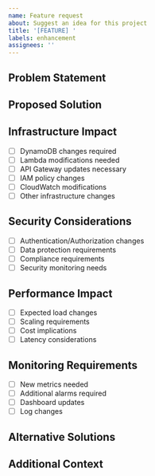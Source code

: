 ```yaml
---
name: Feature request
about: Suggest an idea for this project
title: '[FEATURE] '
labels: enhancement
assignees: ''
---
```


## Problem Statement
<!-- A clear and concise description of what the problem is -->

## Proposed Solution
<!-- A clear and concise description of what you want to happen -->

## Infrastructure Impact
<!-- How this would affect the infrastructure -->
- [ ] DynamoDB changes required
- [ ] Lambda modifications needed
- [ ] API Gateway updates necessary
- [ ] IAM policy changes
- [ ] CloudWatch modifications
- [ ] Other infrastructure changes

## Security Considerations
<!-- Security implications of this feature -->
- [ ] Authentication/Authorization changes
- [ ] Data protection requirements
- [ ] Compliance requirements
- [ ] Security monitoring needs

## Performance Impact
<!-- Performance implications -->
- [ ] Expected load changes
- [ ] Scaling requirements
- [ ] Cost implications
- [ ] Latency considerations

## Monitoring Requirements
<!-- What needs to be monitored -->
- [ ] New metrics needed
- [ ] Additional alarms required
- [ ] Dashboard updates
- [ ] Log changes

## Alternative Solutions
<!-- A clear and concise description of any alternative solutions you've considered -->

## Additional Context
<!-- Add any other context or screenshots about the feature request here -->